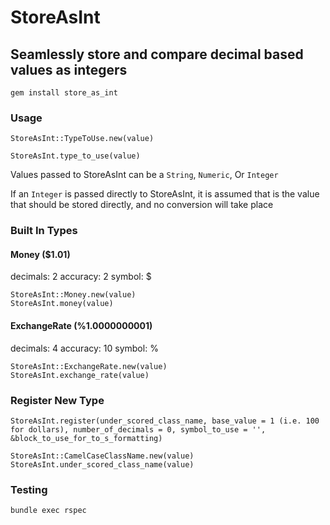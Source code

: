 # StoreAsInt
## Seamlessly store and compare decimal based values as integers

```
gem install store_as_int
```

### Usage

```
StoreAsInt::TypeToUse.new(value)
```

```
StoreAsInt.type_to_use(value)
```

Values passed to StoreAsInt can be a `String`, `Numeric`, Or `Integer`

If an `Integer` is passed directly to StoreAsInt, it is assumed that is the value that should be stored directly, and no conversion will take place


### Built In Types

#### Money ($1.01)
decimals: 2
accuracy: 2
symbol: $
```
StoreAsInt::Money.new(value)
StoreAsInt.money(value)
```

#### ExchangeRate (%1.0000000001)
decimals: 4
accuracy: 10
symbol: %
```
StoreAsInt::ExchangeRate.new(value)
StoreAsInt.exchange_rate(value)
```


### Register New Type
```
StoreAsInt.register(under_scored_class_name, base_value = 1 (i.e. 100 for dollars), number_of_decimals = 0, symbol_to_use = '', &block_to_use_for_to_s_formatting)

StoreAsInt::CamelCaseClassName.new(value)
StoreAsInt.under_scored_class_name(value)
```

### Testing
```
bundle exec rspec
```

